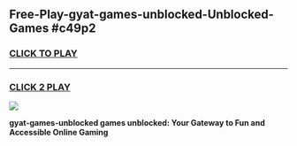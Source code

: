 
## Free-Play-gyat-games-unblocked-Unblocked-Games #c49p2
<h3>
<a href="https://news.freeplayer.one?title=gyat-games-unblocked&ref=8M">CLICK TO PLAY</a></h3>
<hr>

<h3>
<a href="https://news.freeplayer.one?title=gyat-games-unblocked&ref=8M">CLICK 2 PLAY</a>
  
</h3>

<a href="https://news.freeplayer.one?title=gyat-games-unblocked&ref=8M"><img src="https://clearcache.store/games.png"></a>


**gyat-games-unblocked games unblocked: Your Gateway to Fun and Accessible Online Gaming**
